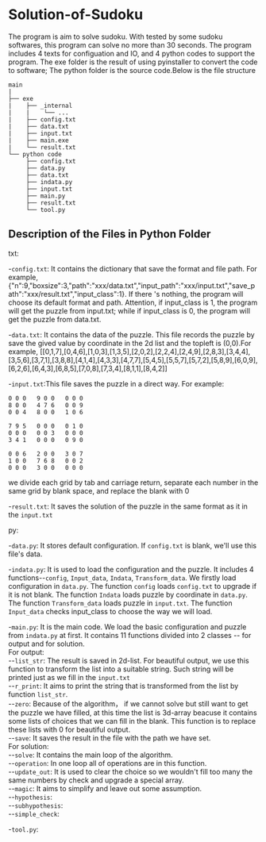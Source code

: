 # Solution-of-Sudoku

The program is aim to solve sudoku. With tested by some sudoku softwares, this program can solve no more than 30 seconds.  The program includes 4 texts for configuation and IO, and 4 python codes to support the program. The exe folder is the result of using pyinstaller to convert the code to software; The python folder is the source code.Below is the file structure

```
main
|
├── exe
|    ├── _internal
|    |    └── ...
|    ├── config.txt
|    ├── data.txt
|    ├── input.txt
|    ├── main.exe
|    └── result.txt
└── python code
     ├── config.txt
     ├── data.py
     ├── data.txt
     ├── indata.py
     ├── input.txt
     ├── main.py
     ├── result.txt
     └── tool.py
```

## Description of the Files in Python Folder

txt:  

-`config.txt`: It contains the dictionary that save the format and file path. For example, {"n":9,"boxsize":3,"path":"xxx/data.txt","input_path":"xxx/input.txt","save_path":"xxx/result.txt","input_class":1}. If there 's nothing, the program will choose its default format and path. Attention, if input_class is 1, the program will get the puzzle from input.txt; while if input_class is 0, the program will get the puzzle from data.txt.

-`data.txt`: It contains the data of the puzzle. This file records the puzzle by save the gived value by coordinate in the 2d list and the topleft is (0,0).For example, [[0,1,7],[0,4,6],[1,0,3],[1,3,5],[2,0,2],[2,2,4],[2,4,9],[2,8,3],[3,4,4],[3,5,6],[3,7,1],[3,8,8],[4,1,4],[4,3,3],[4,7,7],[5,4,5],[5,5,7],[5,7,2],[5,8,9],[6,0,9],[6,2,6],[6,4,3],[6,8,5],[7,0,8],[7,3,4],[8,1,1],[8,4,2]]

-`input.txt`:This file saves the puzzle in a direct way. For example:
```
0 0 0	9 0 0	0 0 0
8 0 0	4 7 6	0 0 9
0 0 4	8 0 0	1 0 6

7 9 5	0 0 0	0 1 0
0 0 0	0 0 3	0 0 0
3 4 1	0 0 0	0 9 0

0 0 6	2 0 0	3 0 7
1 0 0	7 6 8	0 0 2
0 0 0	3 0 0	0 0 0
```
we divide each grid by tab and carriage return, separate each number in the same grid by blank space, and replace the blank with 0

-`result.txt`: It saves the solution of the puzzle in the same format as it in the `input.txt`

py:

-`data.py`: It stores default configuration. If `config.txt` is blank, we'll use this file's data.

-`indata.py`: It is used to load the configuration and the puzzle. It includes 4 functions--`config`, `Input_data`, `Indata`, `Transform_data`. We firstly load configuration in `data.py`. The function `config` loads `config.txt` to upgrade if it is not blank. The function `Indata` loads puzzle by coordinate in `data.py`. The function `Transform_data` loads puzzle in `input.txt`. The function `Input_data` checks input_class to choose the way we will load.

-`main.py`: It is the main code. We load the basic configuration and puzzle from `indata.py` at first. It contains 11 functions divided into 2 classes -- for output and for solution.  
For output:  
--`list_str`: The result is saved in 2d-list. For beautiful output, we use this function to transform the list into a suitable string. Such string will be printed just as we fill in the `input.txt`  
--`r_print`: It aims to print the string that is transformed from the list by function `list_str`.  
--`zero`: Because of the algorithm， if we cannot solve but still want to get the puzzle we have filled, at this time the list is 3d-array beacuse it contains some lists of choices that we can fill in the blank. This function is to replace these lists with 0 for beautiful output.  
--`save`: It saves the result in the file with the path we have set.  
For solution:  
--`solve`: It contains the main loop of the algorithm.  
--`operation`: In one loop all of operations are in this function.  
--`update_out`: It is used to clear the choice so we wouldn't fill too many the same numbers by check and upgrade a special array.  
--`magic`: It aims to simplify and leave out some assumption.  
--`hypothesis`:  
--`subhypothesis`:  
--`simple_check`:  

-`tool.py`:



